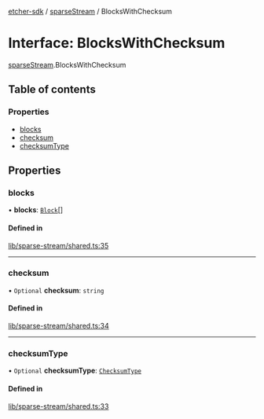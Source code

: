 [etcher-sdk](../README.md) / [sparseStream](../modules/sparseStream.md) / BlocksWithChecksum

# Interface: BlocksWithChecksum

[sparseStream](../modules/sparseStream.md).BlocksWithChecksum

## Table of contents

### Properties

- [blocks](sparseStream.BlocksWithChecksum.md#blocks)
- [checksum](sparseStream.BlocksWithChecksum.md#checksum)
- [checksumType](sparseStream.BlocksWithChecksum.md#checksumtype)

## Properties

### blocks

• **blocks**: [`Block`](sparseStream.Block.md)[]

#### Defined in

[lib/sparse-stream/shared.ts:35](https://github.com/balena-io-modules/etcher-sdk/blob/a70e73b/lib/sparse-stream/shared.ts#L35)

___

### checksum

• `Optional` **checksum**: `string`

#### Defined in

[lib/sparse-stream/shared.ts:34](https://github.com/balena-io-modules/etcher-sdk/blob/a70e73b/lib/sparse-stream/shared.ts#L34)

___

### checksumType

• `Optional` **checksumType**: [`ChecksumType`](../modules/sparseStream.md#checksumtype)

#### Defined in

[lib/sparse-stream/shared.ts:33](https://github.com/balena-io-modules/etcher-sdk/blob/a70e73b/lib/sparse-stream/shared.ts#L33)

